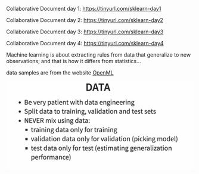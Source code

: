 Collaborative Document day 1: https://tinyurl.com/sklearn-day1

Collaborative Document day 2: https://tinyurl.com/sklearn-day2

Collaborative Document day 3: https://tinyurl.com/sklearn-day3

Collaborative Document day 4: https://tinyurl.com/sklearn-day4

Machine learning is about extracting rules from data that generalize to new observations; and that is how it differs from statistics...

data samples are from the website [OpenML](https://www.openml.org/search?type=data&sort=runs&id=1590&status=active)

![Alt text](Screenshot%202023-02-02%20124833.png)